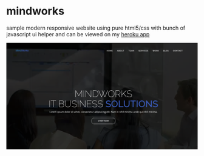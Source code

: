 # mindworks
sample modern responsive website using pure html5/css with bunch of javascript ui helper
and can be viewed on my [heroku app](https://mindworks2019.herokuapp.com/index.html)

<p align="center">
  <img alt="mindworks" src="https://github.com/jessepatricio/content/blob/master/mindworks-web.png">
</p>
